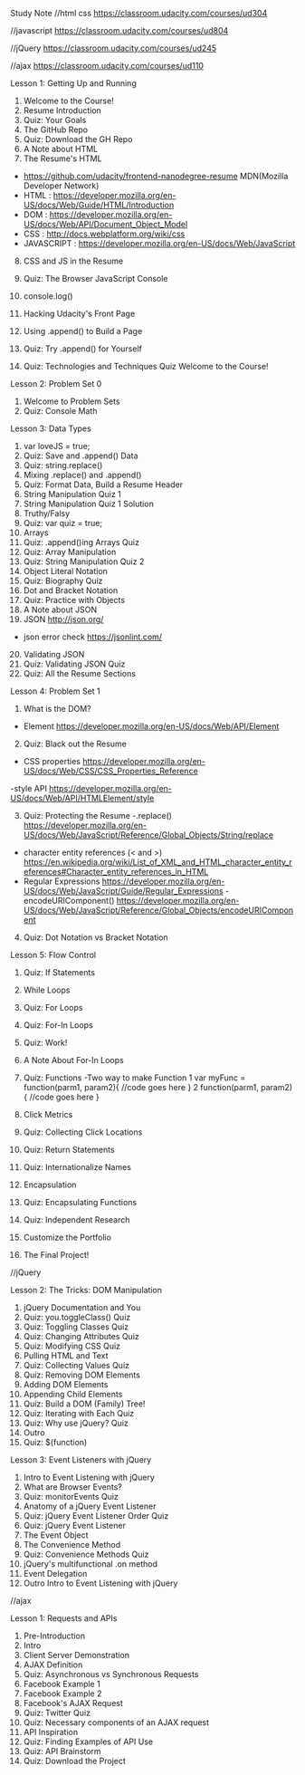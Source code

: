 Study Note
//html css
https://classroom.udacity.com/courses/ud304

//javascript
https://classroom.udacity.com/courses/ud804

//jQuery
https://classroom.udacity.com/courses/ud245

//ajax
https://classroom.udacity.com/courses/ud110



Lesson 1:
Getting Up and Running
 1. Welcome to the Course!
 2. Resume Introduction
 3. Quiz: Your Goals
 4. The GitHub Repo
 5. Quiz: Download the GH Repo
 6. A Note about HTML
 7. The Resume's HTML
 - https://github.com/udacity/frontend-nanodegree-resume
 MDN(Mozilla Developer Network)
 - HTML : https://developer.mozilla.org/en-US/docs/Web/Guide/HTML/Introduction
 - DOM : https://developer.mozilla.org/en-US/docs/Web/API/Document_Object_Model
 - CSS : http://docs.webplatform.org/wiki/css
 - JAVASCRIPT : https://developer.mozilla.org/en-US/docs/Web/JavaScript
 
 8. CSS and JS in the Resume
 
 9. Quiz: The Browser JavaScript Console
 10. console.log()
 11. Hacking Udacity's Front Page
 12. Using .append() to Build a Page
 13. Quiz: Try .append() for Yourself
 14. Quiz: Technologies and Techniques Quiz
Welcome to the Course!



Lesson 2:
Problem Set 0
 1. Welcome to Problem Sets
 2. Quiz: Console Math


Lesson 3:
Data Types
 1. var loveJS = true;
 2. Quiz: Save and .append() Data
 3. Quiz: string.replace()
 4. Mixing .replace() and .append()
 5. Quiz: Format Data, Build a Resume Header
 6. String Manipulation Quiz 1
 7. String Manipulation Quiz 1 Solution
 8. Truthy/Falsy
 9. Quiz: var quiz = true;
 10. Arrays
 11. Quiz: .append()ing Arrays Quiz
 12. Quiz: Array Manipulation
 13. Quiz: String Manipulation Quiz 2
 14. Object Literal Notation
 15. Quiz: Biography Quiz
 16. Dot and Bracket Notation
 17. Quiz: Practice with Objects
 18. A Note about JSON
 19. JSON
 http://json.org/
 - json error check
 https://jsonlint.com/
 
 
 20. Validating JSON
 21. Quiz: Validating JSON Quiz
 22. Quiz: All the Resume Sections



Lesson 4:
Problem Set 1
 1. What is the DOM?
 - Element
 https://developer.mozilla.org/en-US/docs/Web/API/Element
 
 2. Quiz: Black out the Resume
 - CSS properties 
 https://developer.mozilla.org/en-US/docs/Web/CSS/CSS_Properties_Reference
 
 -style API
 https://developer.mozilla.org/en-US/docs/Web/API/HTMLElement/style
 
 3. Quiz: Protecting the Resume
-.replace()
https://developer.mozilla.org/en-US/docs/Web/JavaScript/Reference/Global_Objects/String/replace
-  character entity references (&lt; and &gt;)
https://en.wikipedia.org/wiki/List_of_XML_and_HTML_character_entity_references#Character_entity_references_in_HTML
- Regular Expressions
https://developer.mozilla.org/en-US/docs/Web/JavaScript/Guide/Regular_Expressions
-encodeURIComponent()
https://developer.mozilla.org/en-US/docs/Web/JavaScript/Reference/Global_Objects/encodeURIComponent


4. Quiz: Dot Notation vs Bracket Notation

Lesson 5:
Flow Control
 1. Quiz: If Statements
 2. While Loops
 3. Quiz: For Loops
 4. Quiz: For-In Loops
 5. Quiz: Work!

 
 6. A Note About For-In Loops
 7. Quiz: Functions
-Two way to make Function
1
var myFunc = function(parm1, param2){
    //code goes here
}
2
function(parm1, param2){
    //code goes here
}

 8. Click Metrics
 9. Quiz: Collecting Click Locations
 10. Quiz: Return Statements
 11. Quiz: Internationalize Names
 12. Encapsulation
 13. Quiz: Encapsulating Functions
 14. Quiz: Independent Research
 15. Customize the Portfolio
 16. The Final Project!
 
 
 
 //jQuery
 
 
Lesson 2:
The Tricks: DOM Manipulation
 1. jQuery Documentation and You
 2. Quiz: you.toggleClass() Quiz
 3. Quiz: Toggling Classes Quiz
 4. Quiz: Changing Attributes Quiz
 5. Quiz: Modifying CSS Quiz
 6. Pulling HTML and Text
 7. Quiz: Collecting Values Quiz
 8. Quiz: Removing DOM Elements
 9. Adding DOM Elements
 10. Appending Child Elements
 11. Quiz: Build a DOM (Family) Tree!
 12. Quiz: Iterating with Each Quiz
 13. Quiz: Why use jQuery? Quiz
 14. Outro
 15. Quiz: $(function)
 
 
Lesson 3:
Event Listeners with jQuery
 1. Intro to Event Listening with jQuery
 2. What are Browser Events?
 3. Quiz: monitorEvents Quiz
 4. Anatomy of a jQuery Event Listener
 5. Quiz: jQuery Event Listener Order Quiz
 6. Quiz: jQuery Event Listener
 7. The Event Object
 8. The Convenience Method
 9. Quiz: Convenience Methods Quiz
 10. jQuery's multifunctional .on method
 11. Event Delegation
 12. Outro
Intro to Event Listening with jQuery


//ajax

Lesson 1:
Requests and APIs
 1. Pre-Introduction
 2. Intro
 3. Client Server Demonstration
 4. AJAX Definition
 5. Quiz: Asynchronous vs Synchronous Requests
 6. Facebook Example 1
 7. Facebook Example 2
 8. Facebook's AJAX Request
 9. Quiz: Twitter Quiz
 10. Quiz: Necessary components of an AJAX request
 11. API Inspiration
 12. Quiz: Finding Examples of API Use
 13. Quiz: API Brainstorm
 14. Quiz: Download the Project


